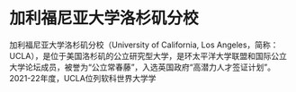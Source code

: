 # 加利福尼亚大学洛杉矶分校

加利福尼亚大学洛杉矶分校（University of California, Los Angeles，简称：UCLA），是位于美国洛杉矶的公立研究型大学，是环太平洋大学联盟和国际公立大学论坛成员，被誉为“公立常春藤”，入选英国政府“高潜力人才签证计划”。2021-22年度，UCLA位列软科世界大学学